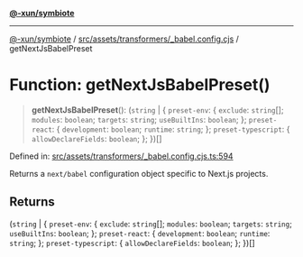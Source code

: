 [**@-xun/symbiote**](../../../../../README.md)

***

[@-xun/symbiote](../../../../../README.md) / [src/assets/transformers/\_babel.config.cjs](../README.md) / getNextJsBabelPreset

# Function: getNextJsBabelPreset()

> **getNextJsBabelPreset**(): (`string` \| \{ `preset-env`: \{ `exclude`: `string`[]; `modules`: `boolean`; `targets`: `string`; `useBuiltIns`: `boolean`; \}; `preset-react`: \{ `development`: `boolean`; `runtime`: `string`; \}; `preset-typescript`: \{ `allowDeclareFields`: `boolean`; \}; \})[]

Defined in: [src/assets/transformers/\_babel.config.cjs.ts:594](https://github.com/Xunnamius/symbiote/blob/0a3ecc9e8bdf9588a85b031431b4261e563bc762/src/assets/transformers/_babel.config.cjs.ts#L594)

Returns a `next/babel` configuration object specific to Next.js projects.

## Returns

(`string` \| \{ `preset-env`: \{ `exclude`: `string`[]; `modules`: `boolean`; `targets`: `string`; `useBuiltIns`: `boolean`; \}; `preset-react`: \{ `development`: `boolean`; `runtime`: `string`; \}; `preset-typescript`: \{ `allowDeclareFields`: `boolean`; \}; \})[]
